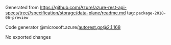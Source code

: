 Generated from https://github.com/Azure/azure-rest-api-specs/tree//specification/storage/data-plane/readme.md tag: `package-2018-06-preview`

Code generator @microsoft.azure/autorest.go@2.1.168

No exported changes